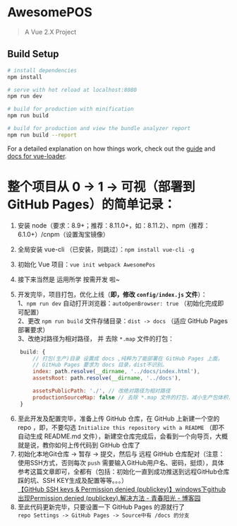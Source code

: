 # AwesomePOS

> A Vue 2.X Project

## Build Setup

``` bash
# install dependencies
npm install

# serve with hot reload at localhost:8080
npm run dev

# build for production with minification
npm run build

# build for production and view the bundle analyzer report
npm run build --report
```

For a detailed explanation on how things work, check out the [guide](http://vuejs-templates.github.io/webpack/) and [docs for vue-loader](http://vuejs.github.io/vue-loader).


# 整个项目从 0 -> 1 -> 可视（部署到 GitHub Pages）的简单记录：

1. 安装 node（要求：8.9+；推荐：8.11.0+，如：8.11.2）、npm（推荐：6.1.0+）/cnpm（设置淘宝镜像）

2. 全局安装 vue-cli （已安装，则跳过）：`npm install vue-cli -g`
3. 初始化 Vue 项目：`vue init webpack AwesomePos`
4. 接下来当然是 运用所学 按需开发 啦~
5. 开发完毕，项目打包，优化上线（**即，修改 `config/index.js` 文件**）：<br>
1、`npm run dev` 自动打开浏览器：`autoOpenBrowser: true` （初始化完成即可配置）<br>
2、更改 `npm run build` 文件存储目录：`dist -> docs` （适应 GitHub Pages 部署要求）<br>
3、改绝对路径为相对路径， 并 去除 `*.map` 文件的打包：
``` js -> config/index.js
    build: {
        // 打包(生产)目录 设置成 docs ,纯粹为了能部署在 GitHub Pages 上面，
        // GitHub Pages 要求为 docs 目录，dist不识别。
        index: path.resolve(__dirname, '../docs/index.html'),
        assetsRoot: path.resolve(__dirname, '../docs'),

        assetsPublicPath: './', // 改绝对路径为相对路径
        productionSourceMap: false // 去除 *.map 文件的打包，减小生产包体积，加快打包速度
    }
```
6. 至此开发及配置完毕，准备上传 GitHub 仓库，在 GitHub 上新建一个空的 repo ，即，不要勾选 `Initialize this repository with a README` （即不自动生成 README.md 文件），新建空仓库完成后，会看到一个向导页，大概就是说，教你如何上传代码到 GitHub 仓库了
7. 初始化本地Git仓库 -> 暂存 -> 提交，然后与 远程 GitHub 仓库配对（注意：使用SSH方式，否则每次 `push` 需要输入GitHub用户名、密码，挺烦），具体参考这篇文章即可，全都有（包括：初始化一直到成功推送到远程GitHub仓库踩的坑、SSH KEY生成及配置等等。。。）<br>
[【GitHub SSH keys & Permission denied (publickey)】windows下github 出现Permission denied (publickey).解决方法 - 青春阳光 - 博客园](https://www.cnblogs.com/lxwphp/p/7884757.html)
8. 至此代码更新完毕，只要设置一下 GitHub Pages 的源就行了<br>
`repo Settings -> GitHub Pages -> Source中有 /docs 的分支`